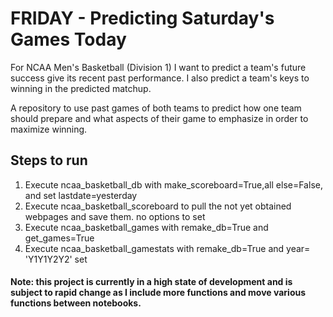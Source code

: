# FRIDAY - Predicting Saturday's Games Today

For NCAA Men's Basketball (Division 1) I want to predict a team's future success give its recent past performance. I also predict a team's keys to winning in the predicted matchup. 


A repository to use past games of both teams to predict how one team should prepare and what aspects of their game to emphasize in order to maximize winning. 




## Steps to run
1. Execute ncaa_basketball_db with make_scoreboard=True,all
   else=False, and set lastdate=yesterday
2. Execute ncaa_basketball_scoreboard to pull the not yet obtained
   webpages and save them. no options to set
3. Execute ncaa_basketball_games with remake_db=True and get_games=True
4. Execute ncaa_basketball_gamestats with remake_db=True and year= 'Y1Y1Y2Y2' set


#### Note: this project is currently in a high state of development and is subject to rapid change as I include more functions and move various functions between notebooks.  
